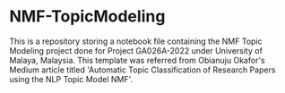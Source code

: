 # NMF-TopicModeling
This is a repository storing a notebook file containing the NMF Topic Modeling project done for Project GA026A-2022 under University of Malaya, Malaysia. This template was referred from Obianuju Okafor's Medium article titled 'Automatic Topic Classification of Research Papers using the NLP Topic Model NMF'.
